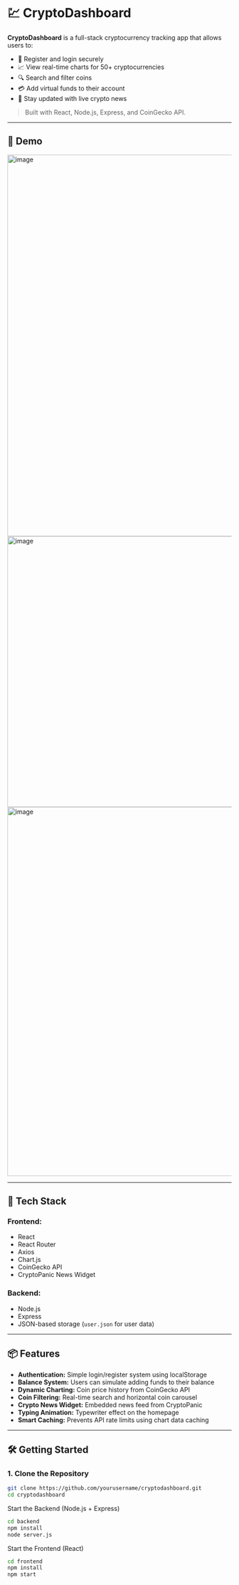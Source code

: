 # 💹 CryptoDashboard

**CryptoDashboard** is a full-stack cryptocurrency tracking app that allows users to:
- 🔐 Register and login securely  
- 📈 View real-time charts for 50+ cryptocurrencies  
- 🔍 Search and filter coins  
- 💳 Add virtual funds to their account  
- 📰 Stay updated with live crypto news
  
> Built with React, Node.js, Express, and CoinGecko API.

---

## 🚀 Demo

<img width="1856" height="858" alt="image" src="https://github.com/user-attachments/assets/cf91fb29-3434-4819-8749-94a3e40d3c04" />
<img width="1810" height="609" alt="image" src="https://github.com/user-attachments/assets/4575b459-16ba-40b4-a489-7ca3659d2190" />
<img width="1839" height="830" alt="image" src="https://github.com/user-attachments/assets/dabe8c06-4630-4c4f-b1c1-8d6dbd3468fe" />


---

## 🧰 Tech Stack

### Frontend:
- React
- React Router
- Axios
- Chart.js
- CoinGecko API
- CryptoPanic News Widget

### Backend:
- Node.js
- Express
- JSON-based storage (`user.json` for user data)

---

## 📦 Features

- **Authentication:** Simple login/register system using localStorage  
- **Balance System:** Users can simulate adding funds to their balance  
- **Dynamic Charting:** Coin price history from CoinGecko API  
- **Coin Filtering:** Real-time search and horizontal coin carousel  
- **Crypto News Widget:** Embedded news feed from CryptoPanic  
- **Typing Animation:** Typewriter effect on the homepage  
- **Smart Caching:** Prevents API rate limits using chart data caching

---

## 🛠️ Getting Started

### 1. Clone the Repository

```bash
git clone https://github.com/yourusername/cryptodashboard.git
cd cryptodashboard
```
Start the Backend (Node.js + Express)

```bash
cd backend
npm install
node server.js
```

Start the Frontend (React)
```bash
cd frontend
npm install
npm start
```
